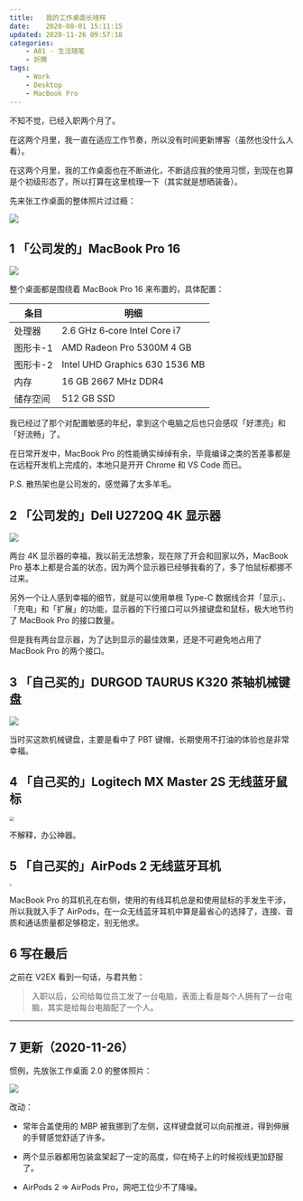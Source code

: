 ```yaml
---
title:   我的工作桌面长啥样
date:    2020-08-01 15:11:15
updated: 2020-11-26 09:57:18
categories:
    - A01 - 生活随笔
    - 折腾
tags:
    - Work
    - Desktop
    - MacBook Pro
---
```


不知不觉，已经入职两个月了。

在这两个月里，我一直在适应工作节奏，所以没有时间更新博客（虽然也没什么人看）。

在这两个月里，我的工作桌面也在不断进化，不断适应我的使用习惯，到现在也算是个初级形态了，所以打算在这里梳理一下（其实就是想晒装备）。

先来张工作桌面的整体照片过过瘾：

<img src="https://cdn.jsdelivr.net/gh/ProgCZ/image-cloud-a@master/2020/08/00.png" style="zoom:100%"/>

<!-- more -->

## 1 「公司发的」MacBook Pro 16

<img src="https://cdn.jsdelivr.net/gh/ProgCZ/image-cloud-a@master/2020/08/01.png" style="zoom:100%"/>

整个桌面都是围绕着 MacBook Pro 16 来布置的，具体配置：

| 条目 | 明细 |
| --- | --- |
| 处理器 | 2.6 GHz 6‑core Intel Core i7 |
| 图形卡-1 | AMD Radeon Pro 5300M 4 GB |
| 图形卡-2 | Intel UHD Graphics 630 1536 MB |
| 内存 | 16 GB 2667 MHz DDR4 |
| 储存空间 | 512 GB SSD|

我已经过了那个对配置敏感的年纪，拿到这个电脑之后也只会感叹「好漂亮」和「好流畅」了。

在日常开发中，MacBook Pro 的性能确实绰绰有余，毕竟编译之类的苦差事都是在远程开发机上完成的，本地只是开开 Chrome 和 VS Code 而已。

P.S. 散热架也是公司发的，感觉薅了太多羊毛。

## 2 「公司发的」Dell U2720Q 4K 显示器

<img src="https://cdn.jsdelivr.net/gh/ProgCZ/image-cloud-a@master/2020/08/02.png" style="zoom:100%"/>

两台 4K 显示器的幸福，我以前无法想象，现在除了开会和回家以外，MacBook Pro 基本上都是合盖的状态，因为两个显示器已经够我看的了，多了怕鼠标都挪不过来。

另外一个让人感到幸福的细节，就是可以使用单根 Type-C 数据线合并「显示」、「充电」和「扩展」的功能，显示器的下行接口可以外接键盘和鼠标，极大地节约了 MacBook Pro 的接口数量。

但是我有两台显示器，为了达到显示的最佳效果，还是不可避免地占用了 MacBook Pro 的两个接口。

## 3 「自己买的」DURGOD TAURUS K320 茶轴机械键盘

<img src="https://cdn.jsdelivr.net/gh/ProgCZ/image-cloud-a@master/2020/08/03.png" style="zoom:100%"/>

当时买这款机械键盘，主要是看中了 PBT 键帽，长期使用不打油的体验也是非常幸福。

## 4 「自己买的」Logitech MX Master 2S 无线蓝牙鼠标

<img src="https://cdn.jsdelivr.net/gh/ProgCZ/image-cloud-a@master/2020/08/04.png" style="zoom:50%"/>

不解释，办公神器。

## 5 「自己买的」AirPods 2 无线蓝牙耳机

<img src="https://cdn.jsdelivr.net/gh/ProgCZ/image-cloud-a@master/2020/08/05.png" style="zoom:25%"/>

MacBook Pro 的耳机孔在右侧，使用的有线耳机总是和使用鼠标的手发生干涉，所以我就入手了 AirPods，在一众无线蓝牙耳机中算是最省心的选择了，连接、音质和通话质量都足够稳定，别无他求。

## 6 写在最后

之前在 V2EX 看到一句话，与君共勉：

> 入职以后，公司给每位员工发了一台电脑，表面上看是每个人拥有了一台电脑，其实是给每台电脑配了一个人。

---

## 7 更新（2020-11-26）

惯例，先放张工作桌面 2.0 的整体照片：

<img src="https://cdn.jsdelivr.net/gh/ProgCZ/image-cloud-a@master/2020/11/00.jpg" style="zoom:100%"/>

改动：

- 常年合盖使用的 MBP 被我挪到了左侧，这样键盘就可以向前推进，得到伸展的手臂感觉舒适了许多。

- 两个显示器都用包装盒架起了一定的高度，仰在椅子上的时候视线更加舒服了。

- AirPods 2 => AirPods Pro，网吧工位少不了降噪。
